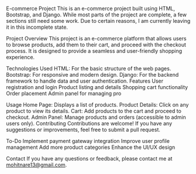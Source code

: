 E-commerce Project
This is an e-commerce project built using HTML, Bootstrap, and Django. While most parts of the project are complete, a few sections still need some work. Due to certain reasons, I am currently leaving it in this incomplete state.

Project Overview
This project is an e-commerce platform that allows users to browse products, add them to their cart, and proceed with the checkout process. It is designed to provide a seamless and user-friendly shopping experience.

Technologies Used
HTML: For the basic structure of the web pages.
Bootstrap: For responsive and modern design.
Django: For the backend framework to handle data and user authentication.
Features
User registration and login
Product listing and details
Shopping cart functionality
Order placement
Admin panel for managing pro


Usage
Home Page: Displays a list of products.
Product Details: Click on any product to view its details.
Cart: Add products to the cart and proceed to checkout.
Admin Panel: Manage products and orders (accessible to admin users only).
Contributing
Contributions are welcome! If you have any suggestions or improvements, feel free to submit a pull request.

To-Do
Implement payment gateway integration
Improve user profile management
Add more product categories
Enhance the UI/UX design

Contact
If you have any questions or feedback, please contact me at mohitnare13@gmail.com.







